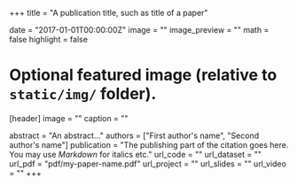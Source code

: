 +++
title = "A publication title, such as title of a paper"

date = "2017-01-01T00:00:00Z"
image = ""
image_preview = ""
math = false
highlight = false

# Optional featured image (relative to `static/img/` folder).
[header]
image = ""
caption = ""

abstract = "An abstract..."
authors = ["First author's name", "Second author's name"]
publication = "The publishing part of the citation goes here. You may use *Markdown* for italics etc."
url_code = ""
url_dataset = ""
url_pdf = "pdf/my-paper-name.pdf"
url_project = ""
url_slides = ""
url_video = ""
+++
